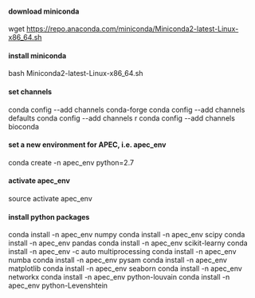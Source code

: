 
#### download miniconda

wget https://repo.anaconda.com/miniconda/Miniconda2-latest-Linux-x86_64.sh

#### install miniconda

bash Miniconda2-latest-Linux-x86_64.sh

#### set channels

conda config --add channels conda-forge
conda config --add channels defaults
conda config --add channels r
conda config --add channels bioconda

#### set a new environment for APEC, i.e. apec_env

conda create -n apec_env python=2.7

#### activate apec_env

source activate apec_env

#### install python packages

conda install -n apec_env numpy
conda install -n apec_env scipy
conda install -n apec_env pandas
conda install -n apec_env scikit-learny
conda install -n apec_env -c auto multiprocessing
conda install -n apec_env numba
conda install -n apec_env pysam
conda install -n apec_env matplotlib
conda install -n apec_env seaborn
conda install -n apec_env networkx
conda install -n apec_env python-louvain
conda install -n apec_env python-Levenshtein